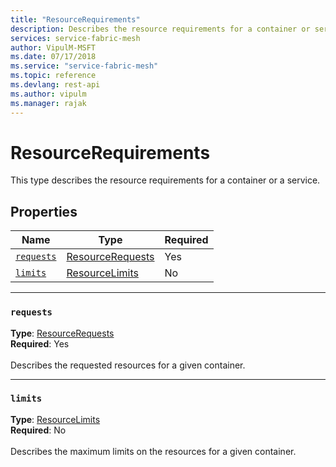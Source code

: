 ```yaml
---
title: "ResourceRequirements"
description: Describes the resource requirements for a container or service and provides the names, types, and requirements statuses for the available properties.
services: service-fabric-mesh
author: VipulM-MSFT
ms.date: 07/17/2018
ms.service: "service-fabric-mesh"
ms.topic: reference
ms.devlang: rest-api
ms.author: vipulm
ms.manager: rajak
---
```

# ResourceRequirements

This type describes the resource requirements for a container or a service.

## Properties
| Name | Type | Required |
| --- | --- | --- |
| [`requests`](#requests) | [ResourceRequests](sfmeshrp-model-resourcerequests.md) | Yes |
| [`limits`](#limits) | [ResourceLimits](sfmeshrp-model-resourcelimits.md) | No |

____
### `requests`
__Type__: [ResourceRequests](sfmeshrp-model-resourcerequests.md) <br/>
__Required__: Yes<br/>
<br/>
Describes the requested resources for a given container.

____
### `limits`
__Type__: [ResourceLimits](sfmeshrp-model-resourcelimits.md) <br/>
__Required__: No<br/>
<br/>
Describes the maximum limits on the resources for a given container.
